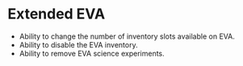 # Extended EVA

* Ability to change the number of inventory slots available on EVA.
* Ability to disable the EVA inventory.
* Ability to remove EVA science experiments.
